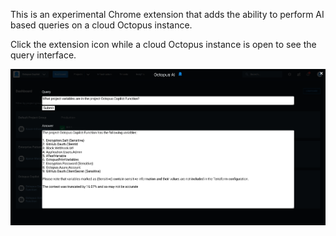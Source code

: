 This is an experimental Chrome extension that adds the ability to perform AI based queries on a cloud Octopus instance.

Click the extension icon while a cloud Octopus instance is open to see the query interface.

![image](screenshot.png)

